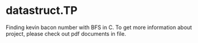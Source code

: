 # datastruct.TP
Finding kevin bacon number with BFS in C.
To get more information about project, please check out pdf documents in file.
